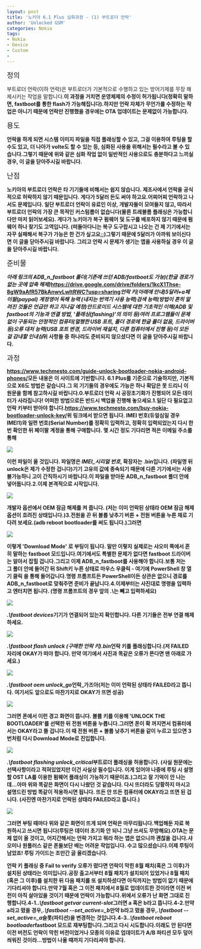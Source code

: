 ```yaml
---
layout: post
title: '노키아 6.1 Plus 심화과정 - (1) 부트로더 언락'
author: 'Unlocked GSM'
categories: Nokia
tags:
- Nokia
- Device
- Custom
- 
---
```



<script> location.href='https://cafe.naver.com/develoid/822252' ; </script>

<div>
 <h6 style="padding:0;margin:0;color:;font-weight:normal;text-decoration:inherit;font-size:19px;font-family:'나눔고딕', nanumgothic, AppleSDGothicNeo, sans-serif, simhei;font-style:inherit">정의</h6>
</div>
<div>
 <p><span>부트로더 언락(이하 언락)은 부트로더가 기본적으로 수행하고 있는 방어기제를 무장 해제시키는 작업을 말합니다.<b></span><span>이 과정을 거치면 운영체제의 수정이 허가됩니다(정확히 말하면, fastboot를 통한 flash가 가능해집니다).<b></span><span>하지만 언락 자체가 무언가를 수정하는 작업은 아니기 때문에 언락만 진행했을 경우에는 OTA 업데이트는 문제없이 가능합니다.</span></p>
</div>
<div>
 <h6 style="padding:0;margin:0;color:;font-weight:normal;text-decoration:inherit;font-size:19px;font-family:'나눔고딕', nanumgothic, AppleSDGothicNeo, sans-serif, simhei;font-style:inherit">용도</h6>
</div>
<div>
 <p><span>언락을 하게 되면 시스템 이미지 파일을 직접 플래싱할 수 있고, 그걸 이용하여 루팅을 할 수도 있고, 더 나아가 volte도 할 수 있는 등, 심화된 사용을 위해서는 필수라고 볼 수 있습니다.<b></span><span>그렇기 때문에 위와 같은 </span><span><b>심화 작업 없이 일반적인 사용으로도 충분하다고 느끼실 경우, 이 글을 닫아주시길 바랍니다.</b></span><span><b></span></p>
</div>
<div>
 <h6 style="padding:0;margin:0;color:;font-weight:normal;text-decoration:inherit;font-size:19px;font-family:'나눔고딕', nanumgothic, AppleSDGothicNeo, sans-serif, simhei;font-style:inherit">난점</h6>
</div>
<div>
 <p><span>노키아의 부트로더 언락은 타 기기들에 비해서는 쉽지 않습니다. 제조사에서 언락을 공식적으로 허락하지 않기 때문입니다.&nbsp;</span><span>게다가 </span><span><b>5달러</b></span><span> 돈도 써야 하고요.<b></span><span>어찌어찌 언락하고 나서도 문제입니다. 일단 부트로더 언락이 유료인 이상, 개발자들이 모여들지 않고, 따라서 부트로더 언락의 가장 큰 목적인 </span><span><b>커스텀롬이 없습니다</b></span><span>(물론 트레블롬 플래싱은 가능합니다만 마저 읽어보세요). 게다가 노키아가 </span><span><b>복구 펌웨어 및 도구를 배포하지 않기 때문에</b></span><span> 펌웨어 하나 찾기도 고역입니다. (떠돌아다니는 복구 도구랍시고 나오는 건 제 기기에서는 자꾸 실패해서 복구가 가능은 한 건가 싶고요;;)<b></span><span>그렇기 때문에 </span><span><b>5달러가</b></span><span><b>&nbsp;아까워 보이신다면 이 글을 닫아주시길 바랍니다.&nbsp;</b><b></span><span>그리고&nbsp;</span><span><b>언락 시 문제가 생기는 앱을 사용하실 경우 이 글을 닫아주시길 바랍니다.</b></span><span><b></span></p>
</div>
<div>
 <div>
  <div></div>
 </div>
</div>
<div>
 <h6 style="padding:0;margin:0;color:;font-weight:normal;text-decoration:inherit;font-size:19px;font-family:'나눔고딕', nanumgothic, AppleSDGothicNeo, sans-serif, simhei;font-style:inherit">준비물</h6>
</div>
<div>
 <p><span><i>아래 링크의 ADB_n_fastboot 폴더(기존에 쓰던 ADB/fastboot도 가능)</i><b></span><span><i>(한글 경로가 없는 곳에 압축 해제)</i></span><span><b></span><span><i></i><a href="https://drive.google.com/drive/folders/1kcX1Thse-8gW9aAfR57BkAnwvLwItRWC?usp=sharing">https://drive.google.com/drive/folders/1kcX1Thse-8gW9aAfR57BkAnwvLwItRWC?usp=sharing</a></span><span><b></span><span><i>언락 키(아래에 안내)</i><b></span><span><i>5달러+a</i><b></span><span><i>페이팔(paypal) 계정</i><b></span><span><i>영어 독해 능력 (내지는 번역기 사용 능력)</i><b></span><span><i>검색 능력(방법이 흔히 알려진 것들은 언급만 하고 지나갈 예정)</i></span><span><i></i></span><span><i></i></span><span><b></span><span><i>안드로이드 시스템에 대한 기초적인 이해(ADB 및 fastboot의 기능과 연결 방법, '플래싱(flashing)'의 의미 등)</i><b></span><span><i>여러 프로그램들이 문제없이 구동되는 안정적인 컴퓨터(멀쩡한 USB 포트, 폴더 경로에 한글 폴더 없음, 드라이버 등)</i><b></span><span><i>오류 대처 능력(USB 포트 변경, 드라이버 재설치, 다른 컴퓨터에서 진행 등)</i><b></span><span><i>이 모든 걸 감내할 인내심</i><b></span><span><i></i></span><span><b></span><span><b>위 사항들 중 하나라도 준비되지 않으셨다면 이 글을 닫아주시길 바랍니다.</b></span><span><b></span></p>
</div>
<div>
 <h6 style="padding:0;margin:0;color:;font-weight:normal;text-decoration:inherit;font-size:19px;font-family:'나눔고딕', nanumgothic, AppleSDGothicNeo, sans-serif, simhei;font-style:inherit">과정</h6>
</div>
<div>
 <p><span><a href="https://www.techmesto.com/guide-unlock-bootloader-nokia-android-phones/">https://www.techmesto.com/guide-unlock-bootloader-nokia-android-phones/</a></span><span><b></span><span>모든 내용은 이 사이트에 기반합니다. 6.1 Plus를 기준으로 기술하지만, 기본적으로 X6도 방법은 같습니다.<b></span><span>그 외 기기들의 경우에도 가능은 하나 확답은 못 드리니 이 원문을 함께 참고하시길 바랍니다.<b></span><span><b></span><span><b></span><span>0.<b></span><span><b>부트로더 언락 시 공장초기화가 진행되어 모든 데이터가 사라집니다! 어떠한 방법으로든 반드시 백업을 진행해 놓으세요.</b></span><span><b></span><span><b></span><span><b></span><span>1.<b></span><span>일단 다 필요없고 </span><span><b>언락 키</b></span><span>부터 받아야 합니다.<b></span><span><a href="https://www.techmesto.com/buy-nokia-bootloader-unlock-key/">https://www.techmesto.com/buy-nokia-bootloader-unlock-key/</a><b></span><span>위 링크에서 받으면 됩니다. </span><span><b>IMEI 번호(듀얼심일 경우 IMEI1)와 일련 번호(Serial Number)</b></span><span>를 정확히 입력하고, 정확히 입력되었는지 다시 한번 확인한 뒤 페이팔 계정을 통해 구매합니다.&nbsp;<b></span><span>몇 시간 정도 기다리면 적은 이메일 주소를 통해</span></p>
</div>
<div>
 <div>
  <img src="https://dthumb-phinf.pstatic.net/?src=%22https%3A%2F%2Fblogfiles.pstatic.net%2FMjAxODA5MTFfMjYz%2FMDAxNTM2NjU3NjM0OTUw.UBMMF-RZWJMAa9Tw9fSGj2i9zUov_tcFygho7hu45Pcg.WfJ5bl8GmxowqyfzL_L2HWsYyZhhma_0AmkUEuJacmYg.PNG.kevin110419%2Fimage_2063605591536657497584.png%22&amp;type=cafe_wa740">
 </div>
</div>
<div>
 <p><span></span><span>이런 파일이 올 것입니다. 파일명은 </span><span><i>IMEI_시리얼 번호</i></span><span>, 확장자는 .bin입니다. (파일명 뒤 unlock은 제가 수정한 겁니다)<b></span><span>기기 고유의 값에 종속되기 때문에 다른 기기에서는 사용 불가능하니 고이 간직하시기 바랍니다.<b></span><span>이 파일을 받아둔 </span><span><b>ADB_n_fastboot 폴더 안에 넣어둡니다.</b></span><span><b></span><span><b></span><span><b></span><span>2.<b></span><span>이제 본격적으로 시작입니다.<b></span><span></span></p>
</div>
<div>
 <div>
  <img src="https://dthumb-phinf.pstatic.net/?src=%22https%3A%2F%2Fblogfiles.pstatic.net%2FMjAxODA5MTFfODUg%2FMDAxNTM2NjYxNjcwNTI5.ISYQtevO8rTfB7HxG7FGWYx6nlsyGfb0bZIkM02WISUg.TPjv03M7oXngb81PNB6DE35pmWG7yeKpNJ17O2aWKW4g.PNG.kevin110419%2Fimage_2474946181536659182649.png%22&amp;type=cafe_wa740">
 </div>
</div>
<div>
 <p><span>개발자 옵션에서 </span><span><b>OEM 잠금 해제</b></span><span>를 켜 줍니다. (저는 이미 언락된 상태라 OEM 잠금 해제 옵션이 흐려진 상태입니다.)<b></span><span></span><span><b></span><span><b></span><span>3.<b></span><span>전원을 끈 뒤 </span><span><b>볼륨 낮추기 버튼 + 전원 버튼을 누른 채</b></span><span>로 기다려 보세요.<b></span><span>(adb reboot bootloader를 써도 됩니다.)<b></span><span>그러면</span><span></span><span><b></span><span></span></p>
</div>
<div>
 <div>
  <img src="https://dthumb-phinf.pstatic.net/?src=%22https%3A%2F%2Fblogfiles.pstatic.net%2FMjAxODA5MTFfODgg%2FMDAxNTM2NjU5MzAxOTA5.pfmYCyvixlDuyYcGjO7cXLGTu0sJoImnM1QR-yZ3wSYg.nQEoHqTMtPq5bX3k8O-oUkjDq-HQ2zQFpM4E7TIcpcsg.JPEG.kevin110419%2FIMG_0007.JPG%22&amp;type=cafe_wa740">
 </div>
</div>
<div>
 <p><span>이렇게 'Download Mode' 로 부팅이 됩니다. 말만 이렇지 실제로는 샤오미 쪽에서 흔히 말하는 fastboot 모드입니다.<b></span><span>여기에서도 특별한 문제가 없다면 fastboot 드라이버는 알아서 잡힐 겁니다.<b></span><span><span>그리고 이제 ADB_n_fastboot를 사용해야 합니다.</span><span><b></span><span>보통 저는 그<span>&nbsp;</span></span><span><b>폴더 안에 들어간 뒤 Shift키 누른 상태로 마우스 우클릭 - 여기에 PowerShell 창 열기 클릭</b></span><span><span>&nbsp;</span>을 통해 들어갑니다.<b></span><span>명령 프롬프트든 PowerShell이든 상관은 없으니<span>&nbsp;</span></span><span><b>경로를 ADB_n_fastboot로 맞춰주면 준비가 끝납니다.</b></span><b></span><span><b></span><span><b></span><span>4.<b></span><span></span><span>이제부터는 사진대로 명령을 입력하고 엔터치면 됩니다. (명령 프롬프트의 경우 앞의 .\는 빼고 입력하세요)<b></span><span></span></p>
</div>
<div>
 <div>
  <img src="https://dthumb-phinf.pstatic.net/?src=%22https%3A%2F%2Fblogfiles.pstatic.net%2FMjAxODA5MTFfOTgg%2FMDAxNTM2NjYwODI0Njkz.HYyAXrfWk3w4QH9Mo6bYSizQMNQ4gGG3TW0jw0Vmz2cg.mpJNX4QUASxQTUQ48bmoQBAfcVI_di-0sGQsGPQWbBAg.PNG.kevin110419%2Fimage_4676014711536660804218.png%22&amp;type=cafe_wa740">
 </div>
</div>
<div>
 <p><span><i>.\fastboot devices</i></span><span><b></span><span>기기가 연결되어 있는지 확인합니다. 다른 기기들은 전부 연결 해제하세요.</span></p>
</div>
<div>
 <div>
  <img src="https://dthumb-phinf.pstatic.net/?src=%22https%3A%2F%2Fblogfiles.pstatic.net%2FMjAxODA5MTFfMjE1%2FMDAxNTM2NjY4NTExNTc3.JNeJ-y84Dcb_IbpNYk3qmqeUTtvMgr6Cj9Yj75GoHdUg.S8M6BXM7tYNV2KbJANda7v6XgyzGC2D96rVkxPoi7Xkg.PNG.kevin110419%2Fimage_1053896751536668487201.png%22&amp;type=cafe_wa740">
 </div>
</div>
<div>
 <p><span></span><span></span><span><i>.\fastboot flash unlock (구매한 언락 키).bin</i></span><span><b></span><span>언락 키를 플래싱합니다.<b></span><span>(저 FAILED 자리에 OKAY가 떠야 합니다. 만약 여기에서 사진과 똑같은 오류가 뜬다면 맨 아래로 가세요.)</span></p>
</div>
<div>
 <div>
  <img src="https://dthumb-phinf.pstatic.net/?src=%22https%3A%2F%2Fblogfiles.pstatic.net%2FMjAxODA5MTFfNjQg%2FMDAxNTM2NjYwOTE1NDc5.-2Ux0wnGnDI5JxequOmyn3nLh25TE6hM1u4ITLaQl9Ag.V0V8M-kGHsxrC28_HCDC92_Onah0naaM6OybTiKHyp4g.PNG.kevin110419%2F%25EC%25BA%25A1%25EC%25B2%25985.PNG%22&amp;type=cafe_wa740">
 </div>
</div>
<div>
 <p><span><i>.\fastboot oem unlock_go</i></span><span><b></span><span>언락_가즈아<b></span><span>(저는 이미 언락된 상태라 FAILED라고 뜹니다. 여기서도 앞으로도 마찬가지로 OKAY가 뜨면 성공)<b></span><span></span></p>
</div>
<div>
 <div>
  <img src="https://dthumb-phinf.pstatic.net/?src=%22https%3A%2F%2Fblogfiles.pstatic.net%2FMjAxODA5MTFfNTcg%2FMDAxNTM2NjYxMzk5NzQ3.qnafa1Q2pLXilEHdLPY1cidn0gMbyfmOs8UzZnrFJbUg.08MNlVqKR6mzPFXuzegGuHm7_pTbJH8NycoBws3xvcMg.JPEG.kevin110419%2FIMG_0004.jpg%22&amp;type=cafe_wa740">
 </div>
</div>
<div>
 <p><span>그러면 폰에서 이런 경고 화면이 뜹니다. 볼륨 키를 이용해 '</span><span><b>UNLOCK THE BOOTLOADER</b></span><span>'를 선택한 뒤 전원 버튼을 누릅니다.<b></span><span>그러면 폰이 확 꺼지면서 컴퓨터에서는 OKAY라고 뜰 겁니다.<b></span><span>이 때 전원 버튼 + 볼륨 낮추기 버튼을 같이 누르고 있으면 3번처럼 다시 Download Mode로 진입합니다.<b></span><span></span></p>
</div>
<div>
 <div>
  <img src="https://dthumb-phinf.pstatic.net/?src=%22https%3A%2F%2Fblogfiles.pstatic.net%2FMjAxODA5MTFfMTUy%2FMDAxNTM2NjYxMDI2MTgy.6Bb7ILgqTFBjPoa23dWhlJXBl75jw8Ed4f6pFAJQLQAg.uegOm4AF0V9iyukRTP3B8IuLdbGvNLK06u6LmLXew6cg.PNG.kevin110419%2F%25EC%25BA%25A1%25EC%25B2%25986.PNG%22&amp;type=cafe_wa740">
 </div>
</div>
<div>
 <p><span><i>.\fastboot flashing unlock_critical</i></span><span><b></span><span><span>부트로더 플래싱을 허용합니다. <b></span><span>(사실 원문에는 선택사항이라고 적혀있었지만 이건 사실상 필수입니다. 이게 있어야 나중에 루팅 시 설명할 OST LA를 이용한 펌웨어 플래싱이 가능하기 때문이죠.)</span><span><b></span><span>그리고 잘 기억이 안 나는데...아마 위와 똑같은 화면이 다시 나왔던 것 같습니다. 다시 뜨더라도 당황하지 마시고 설명드린 방법 똑같이 적용하시면 됩니다. 뜨든 안 뜨든 컴퓨터에 </span></span><span><span><b>OKAY</b></span></span><span><span>라고 뜨면 된 겁니다.&nbsp;<span>(사진엔 마찬가지로 언락된 상태라 FAILED라고 뜹니다.)<b></span><span><b></span><span><b></span><span><b></span><span></span></span></span></p>
</div>
<div>
 <div>
  <img src="https://dthumb-phinf.pstatic.net/?src=%22https%3A%2F%2Fblogfiles.pstatic.net%2FMjAxODA5MTFfMTM0%2FMDAxNTM2NjY4MzIyODc1.siBNXop_DSsk2vKcZifN5-QXa43FE4B9fNQJt4pzEBgg.CAr4AYkN44LFAuQTFeLXf6x3n0XtzTL3g-FiNCb5b80g.JPEG.kevin110419%2Fimage_4179299931536668163931.jpg%22&amp;type=cafe_wa740">
 </div>
</div>
<div>
 <p><span><span><span>그러면 부팅 때마다 위와 같은 화면이 뜨게 되며 언락은 마무리됩니다.<b></span><span>백업해둔 자료 복원하시고 쓰시면 됩니다(루팅은 데이터 초기화 안 되니 그냥 쓰셔도 무방해요).<b></span><span>OTA는 문제 없이 올 것이고, 어지간해서는 언락 가지고 뭐라 하는 앱은 없으니까 괜찮을 겁니다.<b></span><span>샤오미나 원플러스 같은 폰들보단 배는 어려운 작업입니다. 수고 많으셨습니다.<b></span><span>이제 </span></span></span><span><span><span><b>루팅</b></span></span></span><span><span><span>이 남았죠! 루팅 가이드는 조만간 글 올리겠습니다.</span><span></span></span><span></span></span></p>
</div>
<div>
 <div>
  <div></div>
 </div>
</div>
<div>
 <p><span>언락 키 플래싱 중 Fail to verify 오류가 떴다면 </span><span><b>언락이 막힌 8월 패치(혹은 그 이후)가 설치된 상태</b></span><span>라는 의미입니다.<b></span><span>공장 출고서부터 8월 패치가 설치되어 있었거나 8월 패치(혹은 그 이후)를 설치한 뒤 다음 패치를 또 설치하셨다면 아직까지는 방법이 없기 때문에 </span><span><b>기다리셔야 합니다.</b></span><span><b></span><span>만약 7월 혹은 그 이전 패치에서 8월로 업데이트한 것이라면 이전 버전이 아직 살아있을 것이기 때문에 언락이 가능합니다.<b></span><span>위에서 오류가 난 화면 그대로 진행합니다.<b></span><span><b></span><span>4-1.<b></span><span><i>.\fastboot getvar current-slot</i></span><span><b></span><span>그러면 a 혹은 b라고 뜹니다.<b></span><span><b></span><span>4-2.<b></span><span>만약 a라고 떴을 경우,<b></span><span><i>.\fastboot --set_active=_b</i></span><span><b></span><span>만약 b라고 떴을 경우,<b></span><span><i>.\fastboot --set_active=_a</i></span><span><b></span><span>슬롯(파티션)을 변경하는 것입니다.<b></span><span><b></span><span>4-3.<b></span><span><i>.\fastboot reboot bootloader</i></span><span><b></span><span>fastboot 모드로 재부팅합니다.<b></span><span><b></span><span>그리고 다시 시도합니다.<b></span><span>이래도 안 된다면 이전 버전도 언락이 막힌 버전이었거나</span><span> 모종의 이유로 업데이트가 A/B 파티션 모두 덮어씌워진 것이라...</span><span><b>방법이 나올 때까지 기다리셔야 합니다.</b></span></p>
</div>
